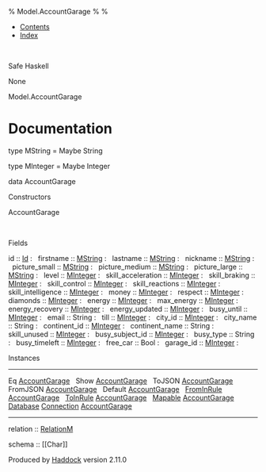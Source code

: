 % Model.AccountGarage
% 
% 

-   [Contents](index.html)
-   [Index](doc-index.html)

 

Safe Haskell

None

Model.AccountGarage

Documentation
=============

type MString = Maybe String

type MInteger = Maybe Integer

data AccountGarage

Constructors

AccountGarage

 

Fields

id :: [Id](Model-General.html#t:Id)
:    
firstname :: [MString](Model-AccountGarage.html#t:MString)
:    
lastname :: [MString](Model-AccountGarage.html#t:MString)
:    
nickname :: [MString](Model-AccountGarage.html#t:MString)
:    
picture\_small :: [MString](Model-AccountGarage.html#t:MString)
:    
picture\_medium :: [MString](Model-AccountGarage.html#t:MString)
:    
picture\_large :: [MString](Model-AccountGarage.html#t:MString)
:    
level :: [MInteger](Model-AccountGarage.html#t:MInteger)
:    
skill\_acceleration :: [MInteger](Model-AccountGarage.html#t:MInteger)
:    
skill\_braking :: [MInteger](Model-AccountGarage.html#t:MInteger)
:    
skill\_control :: [MInteger](Model-AccountGarage.html#t:MInteger)
:    
skill\_reactions :: [MInteger](Model-AccountGarage.html#t:MInteger)
:    
skill\_intelligence :: [MInteger](Model-AccountGarage.html#t:MInteger)
:    
money :: [MInteger](Model-AccountGarage.html#t:MInteger)
:    
respect :: [MInteger](Model-AccountGarage.html#t:MInteger)
:    
diamonds :: [MInteger](Model-AccountGarage.html#t:MInteger)
:    
energy :: [MInteger](Model-AccountGarage.html#t:MInteger)
:    
max\_energy :: [MInteger](Model-AccountGarage.html#t:MInteger)
:    
energy\_recovery :: [MInteger](Model-AccountGarage.html#t:MInteger)
:    
energy\_updated :: [MInteger](Model-AccountGarage.html#t:MInteger)
:    
busy\_until :: [MInteger](Model-AccountGarage.html#t:MInteger)
:    
email :: String
:    
till :: [MInteger](Model-AccountGarage.html#t:MInteger)
:    
city\_id :: [MInteger](Model-AccountGarage.html#t:MInteger)
:    
city\_name :: String
:    
continent\_id :: [MInteger](Model-AccountGarage.html#t:MInteger)
:    
continent\_name :: String
:    
skill\_unused :: [MInteger](Model-AccountGarage.html#t:MInteger)
:    
busy\_subject\_id :: [MInteger](Model-AccountGarage.html#t:MInteger)
:    
busy\_type :: String
:    
busy\_timeleft :: [MInteger](Model-AccountGarage.html#t:MInteger)
:    
free\_car :: Bool
:    
garage\_id :: [MInteger](Model-AccountGarage.html#t:MInteger)
:    

Instances

  --------------------------------------------------------------------------------------------------------------------------------------------------------- ---
  Eq [AccountGarage](Model-AccountGarage.html#t:AccountGarage)                                                                                               
  Show [AccountGarage](Model-AccountGarage.html#t:AccountGarage)                                                                                             
  ToJSON [AccountGarage](Model-AccountGarage.html#t:AccountGarage)                                                                                           
  FromJSON [AccountGarage](Model-AccountGarage.html#t:AccountGarage)                                                                                         
  Default [AccountGarage](Model-AccountGarage.html#t:AccountGarage)                                                                                          
  [FromInRule](Data-InRules.html#t:FromInRule) [AccountGarage](Model-AccountGarage.html#t:AccountGarage)                                                     
  [ToInRule](Data-InRules.html#t:ToInRule) [AccountGarage](Model-AccountGarage.html#t:AccountGarage)                                                         
  [Mapable](Model-General.html#t:Mapable) [AccountGarage](Model-AccountGarage.html#t:AccountGarage)                                                          
  [Database](Model-General.html#t:Database) [Connection](Data-SqlTransaction.html#t:Connection) [AccountGarage](Model-AccountGarage.html#t:AccountGarage)    
  --------------------------------------------------------------------------------------------------------------------------------------------------------- ---

relation :: [RelationM](Data-Relation.html#t:RelationM)

schema :: [[Char]]

Produced by [Haddock](http://www.haskell.org/haddock/) version 2.11.0

